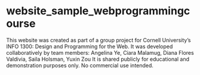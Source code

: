 # website_sample_webprogrammingcourse
This website was created as part of a group project for Cornell University’s INFO 1300: Design and Programming for the Web. It was developed collaboratively by team members: Angelina Ye, Ciara Malamug, Diana Flores Valdivia, Saila Holsman, Yuxin Zou 
It is shared publicly for educational and demonstration purposes only. No commercial use intended.
